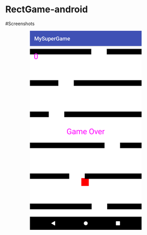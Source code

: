 # RectGame-android

#Screenshots
<p align="center">
  <img src="Screenshot_1586064487.png" width="350"/>
</p>
